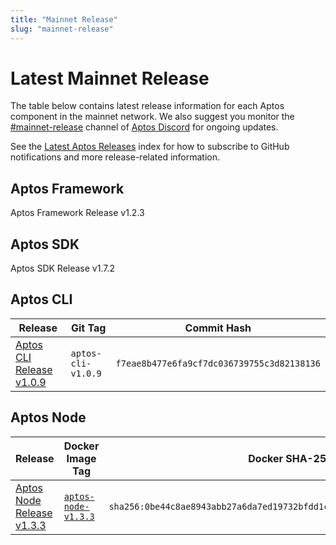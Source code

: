 ```yaml
---
title: "Mainnet Release"
slug: "mainnet-release"
---
```


# Latest Mainnet Release

The table below contains latest release information for each Aptos component in the mainnet network. We also suggest you monitor the [#mainnet-release](https://discord.com/channels/945856774056083548/1042502400507916349) channel of [Aptos Discord](https://discord.gg/aptoslabs) for ongoing updates.

See the [Latest Aptos Releases](./index.md) index for how to subscribe to GitHub notifications and more release-related information.

## Aptos Framework

Aptos Framework Release v1.2.3

## Aptos SDK

Aptos SDK Release v1.7.2

## Aptos CLI

|Release | Git Tag | Commit Hash|
|---|---|---|
|[Aptos CLI Release v1.0.9](https://github.com/aptos-labs/aptos-core/releases/tag/aptos-cli-v1.0.9)| `aptos-cli-v1.0.9` | `f7eae8b477e6fa9cf7dc036739755c3d82138136` |

## Aptos Node

|Release | Docker Image Tag | Docker SHA-256 | Branch | Commit Hash|
|---|---|---|---|---|
|[Aptos Node Release v1.3.3](https://github.com/aptos-labs/aptos-core/releases/tag/aptos-node-v1.3.3)| [`aptos-node-v1.3.3`](https://hub.docker.com/layers/aptoslabs/validator/aptos-node-v1.3.3/images/sha256-0be44c8ae8943abb27a6da7ed19732bfdd1c00377cfac35c1483ae4fb412731c?context=explore) | `sha256:0be44c8ae8943abb27a6da7ed19732bfdd1c00377cfac35c1483ae4fb412731c` | [aptos-node-v1.3.3](https://github.com/aptos-labs/aptos-core/tree/aptos-node-v1.3.3)| `a667ad994a9c76bb61f00deae5f20b1712d0e268` |